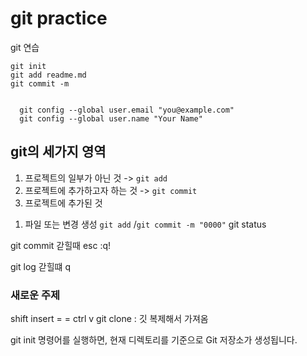 # git practice
git 연습
```
git init
git add readme.md
git commit -m


  git config --global user.email "you@example.com"
  git config --global user.name "Your Name"
```

## git의 세가지 영역
1. 프로젝트의 일부가 아닌 것
-> `git add`
2. 프로젝트에 추가하고자 하는 것
-> `git commit`
3. 프로젝트에 추가된 것


<bar><bar>



1. 파일 또는 변경 생성 `git add` /`git commit -m "0000"` 
git status

git commit 갇힐때
esc
:q!


git log 갇힐떄
q
### 새로운 주제




shift insert = = ctrl v
git clone : 깃 복제해서 가져옴


git init 명령어를 실행하면, 현재 디렉토리를 기준으로 Git 저장소가 생성됩니다.
